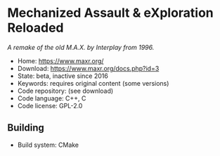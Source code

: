 # Mechanized Assault & eXploration Reloaded 

_A remake of the old M.A.X. by Interplay from 1996._

- Home: https://www.maxr.org/
- Download: https://www.maxr.org/docs.php?id=3
- State: beta, inactive since 2016
- Keywords: requires original content (some versions)
- Code repository: (see download)
- Code language: C++, C
- Code license: GPL-2.0

## Building

- Build system: CMake
